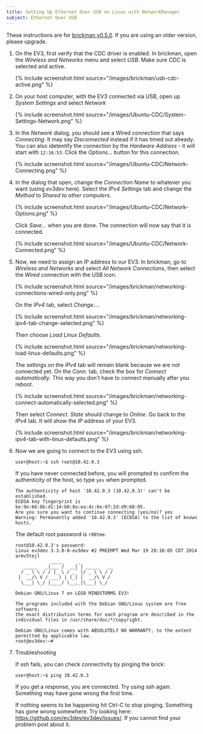 ```yaml
---
title: Setting Up Ethernet Over USB on Linux with NetworkManager
subject: Ethernet Over USB
---
```


These instructions are for [brickman v0.5.0](http://www.ev3dev.org/news/2015/02/24/Package-Release/).
If you are using an older version, please upgrade.

1.  On the EV3, first verify that the CDC driver is enabled. In brickman,
    open the *Wireless and Networks* menu and select *USB*. Make sure *CDC* is
    selected and active.

    {% include screenshot.html source="/images/brickman/usb-cdc-active.png" %}

2.  On your host computer, with the EV3 connected via USB, open up *System Settings* and select *Network*

    {% include screenshot.html source="/images/Ubuntu-CDC/System-Settings-Network.png" %}

3.  In the *Network* dialog, you should see a Wired connection that says
    *Connecting*. It may say *Disconnected* instead if it has timed out already.
    You can also idetentify the connection by the *Hardware Address* - it will
    start with `12:16:53`. Click the *Options...* button for this connection.

    {% include screenshot.html source="/images/Ubuntu-CDC/Network-Connecting.png" %}

4.  In the dialog that open, change the *Connection Name* to whatever you want
    (using *ev3dev* here). Select the *IPv4 Settings* tab and change the
    *Method* to *Shared to other computers*.

    {% include screenshot.html source="/images/Ubuntu-CDC/Network-Options.png" %}

    Click *Save...* when you are done. The connection will now say that it is
    connected.

    {% include screenshot.html source="/images/Ubuntu-CDC/Network-Connected.png" %}

5.  Now, we need to assign an IP address to our EV3. In brickman, go to
    *Wireless and Networks* and select *All Network Connections*, then select
    the *Wired* connection with the USB icon.

    {% include screenshot.html source="/images/brickman/networking-connections-wired-only.png" %}

    On the *IPv4* tab, select *Change...*.

    {% include screenshot.html source="/images/brickman/networking-ipv4-tab-change-selected.png" %}

    Then choose *Load Linux Defaults*.

    {% include screenshot.html source="/images/brickman/networking-load-linux-defaults.png" %}

    The settings on the *IPv4* tab will remain blank because we are not
    connected yet. On the *Conn.* tab, check the box for *Connect automatically*.
    This way you don't have to connect manually after you reboot.

    {% include screenshot.html source="/images/brickman/networking-connect-automatically-selected.png" %}

    Then select *Connect*. *State* should change to *Online*. Go back to
    the *IPv4* tab. It will show the IP address of your EV3.

    {% include screenshot.html source="/images/brickman/networking-ipv4-tab-with-linux-defaults.png" %}

6.  Now we are going to connect to the EV3 using ssh.

        user@host:~$ ssh root@10.42.0.3

    If you have never connected before, you will prompted to confirm the
    authenticity of the host, so type `yes` when prompted.

        The authenticity of host '10.42.0.3 (10.42.0.3)' can't be established.
        ECDSA key fingerprint is be:9e:66:8b:d1:14:b8:8a:ea:4c:6e:07:2d:d9:68:05.
        Are you sure you want to continue connecting (yes/no)? yes
        Warning: Permanently added '10.42.0.3' (ECDSA) to the list of known hosts.

    The default root password is `r00tme`.

        root@10.42.0.3's password: 
        Linux ev3dev 3.3.0-0-ev3dev #2 PREEMPT Wed Mar 19 20:10:05 CDT 2014 armv5tejl
                     _____     _
           _____   _|___ /  __| | _____   __
          / _ \ \ / / |_ \ / _` |/ _ \ \ / /
         |  __/\ V / ___) | (_| |  __/\ V /
          \___| \_/ |____/ \__,_|\___| \_/
        
        Debian GNU/Linux 7 on LEGO MINDSTORMS EV3!
        
        The programs included with the Debian GNU/Linux system are free software;
        the exact distribution terms for each program are described in the
        individual files in /usr/share/doc/*/copyright.
        
        Debian GNU/Linux comes with ABSOLUTELY NO WARRANTY, to the extent
        permitted by applicable law.
        root@ev3dev:~# 
        
7.  Troubleshooting

    If ssh fails, you can check connectivity by pinging the brick:
        
        user@host:~$ ping 10.42.0.3
        
    If you get a response, you are connected. Try using ssh again. Something may have gone wrong the first time.
    
    If nothing seems to be happening hit Ctrl-C to stop pinging. Something has gone wrong somewhere. Try looking here: https://github.com/ev3dev/ev3dev/issues/. If you cannot find your problem post about it.
